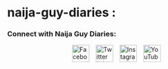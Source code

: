 # naija-guy-diaries </section>: <div style="margin-top: 20px; text-align: center;">
  <h3>Connect with Naija Guy Diaries:</h3>
  <div style="display: flex; justify-content: center; gap: 15px; margin-top: 10px;">
    <!-- Facebook -->
    <a href="YOUR-FACEBOOK-URL" target="_blank">
      <img src="https://img.icons8.com/color/48/facebook.png" alt="Facebook" style="width: 40px;">
    </a>
    <!-- Twitter/X -->
    <a href="YOUR-TWITTER-URL" target="_blank">
      <img src="https://img.icons8.com/color/48/twitterx.png" alt="Twitter (X)" style="width: 40px;">
    </a>
    <!-- Instagram -->
    <a href="YOUR-INSTAGRAM-URL" target="_blank">
      <img src="https://img.icons8.com/color/48/instagram.png" alt="Instagram" style="width: 40px;">
    </a>
    <!-- YouTube -->
    <a href="YOUR-YOUTUBE-URL" target="_blank">
      <img src="https://img.icons8.com/color/48/youtube.png" alt="YouTube" style="width: 40px;">
    </a>
  </div>
</div>

